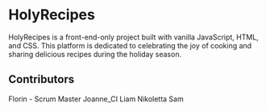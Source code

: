 # HolyRecipes
HolyRecipes is a front-end-only project built with vanilla JavaScript, HTML, and CSS. This platform is dedicated to celebrating the joy of cooking and sharing delicious recipes during the holiday season.

## Contributors
Florin - Scrum Master
Joanne_CI
Liam
Nikoletta
Sam
